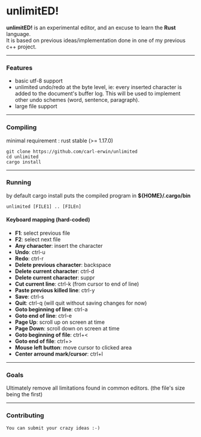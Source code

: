 # unlimitED!


**unlimitED!** is an experimental editor, and an excuse to learn the **Rust** language.<br/>
It is based on previous ideas/implementation done in one of my previous c++ project.<br/>

---

### Features

* basic utf-8 support
* unlimited undo/redo at the byte level, ie: every inserted character is added to the document's buffer log.
  This will be used to implement other undo schemes (word, sentence, paragraph).<br/>
* large file support<br/>

---

### Compiling

minimal requirement : rust stable (>= 1.17.0)

```
git clone https://github.com/carl-erwin/unlimited
cd unlimited
cargo install
```

---

### Running

by default cargo install puts the compiled program in **${HOME}/.cargo/bin**
```
unlimited [FILE1] .. [FILEn]
```

#### Keyboard mapping (hard-coded)

  * **F1**: select previous file
  * **F2**: select next file
  * **Any character**: insert the character
  * **Undo**: ctrl-u
  * **Redo**: ctrl-r
  * **Delete previous character**: backspace
  * **Delete current character**: ctrl-d
  * **Delete current character**: suppr
  * **Cut current line**: ctrl-k (from cursor to end of line)
  * **Paste previous killed line**: ctrl-y
  * **Save**: ctrl-s
  * **Quit**: ctrl-q (will quit without saving changes for now)
  * **Goto beginning of line**: ctrl-a
  * **Goto end of line**: ctrl-e
  * **Page Up**: scroll up on screen at time
  * **Page Down**: scroll down on screen at time
  * **Goto beginning of file**: ctrl+<
  * **Goto end of file**: ctrl+>
  * **Mouse left button**: move cursor to clicked area
  * **Center arround mark/cursor**: ctrl+l

---

### Goals

Ultimately remove all limitations found in common editors. (the file's size being the first)

---

### Contributing

    You can submit your crazy ideas :-)
